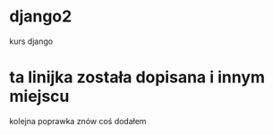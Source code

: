 # django2
kurs django

# ta linijka została dopisana i innym miejscu
kolejna poprawka
znów coś dodałem